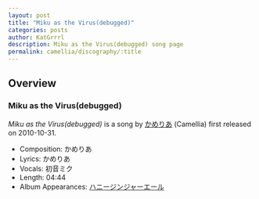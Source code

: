 ```yaml
---
layout: post
title: "Miku as the Virus(debugged)"
categories: posts
author: KatGrrrl
description: Miku as the Virus(debugged) song page
permalink: camellia/discography/:title
---
```


## Overview

### Miku as the Virus(debugged)

*Miku as the Virus(debugged)* is a song by [かめりあ](<{% link postsWiki/_posts/2023-12-10-camellia.md %}>) (Camellia) first released on 2010-10-31.

* Composition: かめりあ
* Lyrics: かめりあ
* Vocals: 初音ミク
* Length: 04:44
* Album Appearances: [ハニージンジャーエール](<{% link postsInclude/_posts/camellia/albums/honey-ginjer-ale/2023-12-06-honey-ginjer-ale.md %}>)
